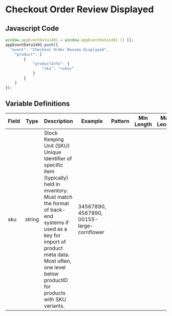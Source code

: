 # Checkout Order Review Displayed

## Javascript Code
```js
window.appEventData1491 = window.appEventData1491 || [];
appEventData1491.push({
  "event": "Checkout Order Review Displayed",
    "product": [
        {
            "productInfo": {
                "sku": "<sku>"
            }
        }
    ]
});
```

## Variable Definitions

|Field|Type|Description|Example|Pattern|Min Length|Max Length|Minimum|Maximum|Multiple Of|
| --- | --- | --- | --- | --- | --- | --- | --- | --- | --- |
|sku|string|Stock Keeping Unit (SKU) Unique Identifier of specific item (typically) held in inventory.  Must match the format of back-end systems if used as a key for import of product meta data. Most often, one level below productID for products with SKU variants. |34567890, 4567890, 00155-large-cornflower|||||||
